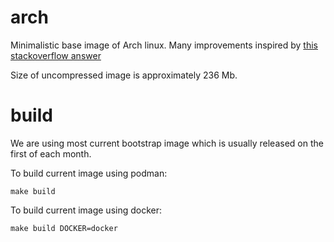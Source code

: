 # arch
Minimalistic base image of Arch linux.
Many improvements inspired by [this stackoverflow answer](https://unix.stackexchange.com/questions/2027/how-do-i-minimize-disk-space-usage/233401#233401)

Size of uncompressed image is approximately 236 Mb.

# build

We are using most current bootstrap image which is usually released on the first of each month.

To build current image using podman:

```
make build
```

To build current image using docker:

```
make build DOCKER=docker
```
